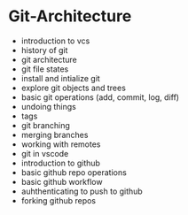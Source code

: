 # Git-Architecture

- introduction to vcs 
- history of git 
- git architecture
- git file states 
- install and intialize git 
- explore git objects and trees 
- basic git operations (add, commit, log, diff)
- undoing things 
- tags 
- git branching 
- merging branches 
- working with remotes 
- git in vscode 
- introduction to github 
- basic github repo operations 
- basic github workflow 
- auhthenticating to push to github 
- forking github repos 
